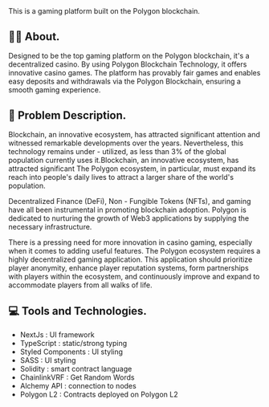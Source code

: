 ## 
 This is a gaming platform built on the Polygon blockchain.

## 🙋🏽 About.
Designed to be the top gaming platform on the Polygon blockchain, it's a decentralized casino. By using Polygon Blockchain Technology, it offers innovative casino games. The platform has provably fair games and enables easy deposits and withdrawals via the Polygon Blockchain, ensuring a smooth gaming experience.


 ## 💫 Problem Description.
Blockchain, an innovative ecosystem, has attracted significant attention and witnessed remarkable developments over the years. Nevertheless, this technology remains under - utilized, as less than 3% of the global population currently uses it.Blockchain, an innovative ecosystem, has attracted significant
The Polygon ecosystem, in particular, must expand its reach into people's daily lives to attract a larger share of the world's population.

Decentralized Finance (DeFi), Non - Fungible Tokens (NFTs), and gaming have all been instrumental in promoting blockchain adoption. Polygon is dedicated to nurturing the growth of Web3 applications by supplying the necessary infrastructure.

There is a pressing need for more innovation in casino gaming, especially when it comes to adding useful features. The Polygon ecosystem requires a highly decentralized gaming application. This application should prioritize player anonymity, enhance player reputation systems, form partnerships with players within the ecosystem, and continuously improve and expand to accommodate players from all walks of life.

## 💻 Tools and Technologies.
- NextJs : UI framework
- TypeScript : static/strong typing 
- Styled Components : UI styling
- SASS : UI styling
- Solidity : smart contract language
- ChainlinkVRF : Get Random Words 
- Alchemy API : connection to nodes
- Polygon L2 : Contracts deployed on Polygon L2


